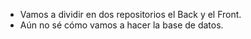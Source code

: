 - Vamos a dividir en dos repositorios el Back y el Front.
- Aún no sé cómo vamos a hacer la base de datos.